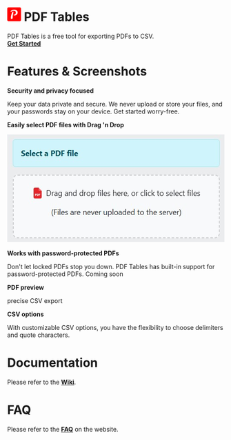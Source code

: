 # ![pdf-tables-logo.png](src/assets/pdf-datatable-logo.png) PDF Tables

PDF Tables is a free tool for exporting PDFs to CSV.  
**[Get Started](https://pdftables.hanwg.top/)**

# Features & Screenshots

**Security and privacy focused**

Keep your data private and secure.
We never upload or store your files, and your passwords stay on your device.
Get started worry-free.

**Easily select PDF files with Drag 'n Drop**

![select-pdf.jpeg](screenshots/select-pdf.jpeg)

**Works with password-protected PDFs**

Don't let locked PDFs stop you down. PDF Tables has built-in support for password-protected PDFs.
Coming soon

**PDF preview**

precise CSV export

**CSV options**

With customizable CSV options, you have the flexibility to choose delimiters and quote characters.


# Documentation

Please refer to the **[Wiki](https://github.com/hanwg/pdf-tables/wiki)**.

# FAQ

Please refer to the **[FAQ](https://pdftables.hanwg.top/faq)** on the website.